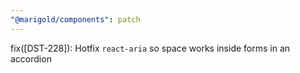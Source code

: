```yaml
---
"@marigold/components": patch
---
```


fix([DST-228]): Hotfix `react-aria` so space works inside forms in an accordion
